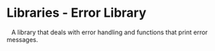 # Libraries - Error Library
&ensp; A library that deals with error handling and functions that print error messages.